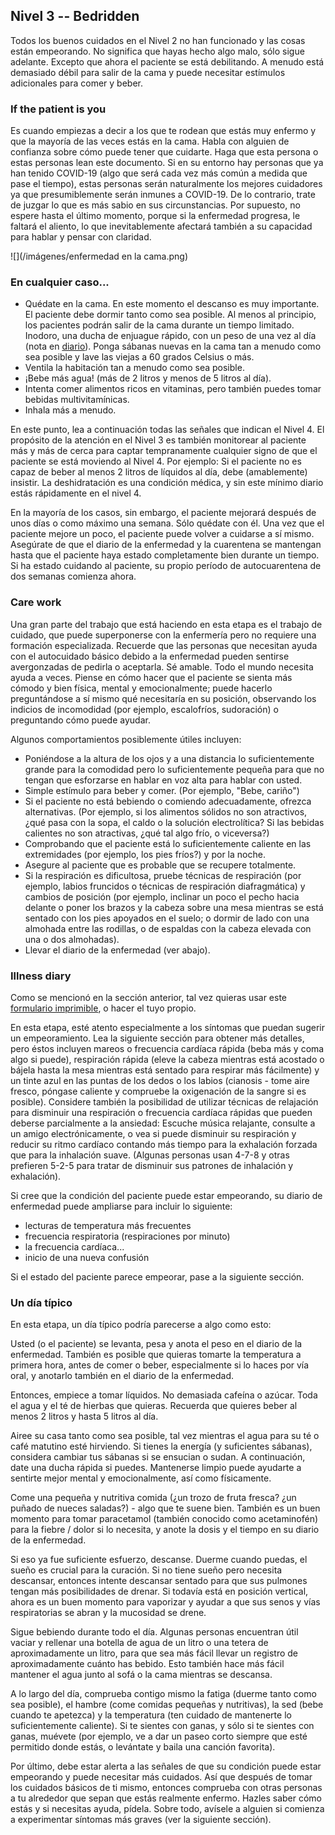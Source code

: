 ## Nivel 3 -- Bedridden

Todos los buenos cuidados en el Nivel 2 no han funcionado y las cosas están empeorando. No significa que hayas hecho algo malo, sólo sigue adelante. Excepto que ahora el paciente se está debilitando. A menudo está demasiado débil para salir de la cama y puede necesitar estímulos adicionales para comer y beber. 

### If the patient is you

Es cuando empiezas a decir a los que te rodean que estás muy enfermo y que la mayoría de las veces estás en la cama. Habla con alguien de confianza sobre cómo puede tener que cuidarte. Haga que esta persona o estas personas lean este documento. Si en su entorno hay personas que ya han tenido COVID-19 (algo que será cada vez más común a medida que pase el tiempo), estas personas serán naturalmente los mejores cuidadores ya que presumiblemente serán inmunes a COVID-19. De lo contrario, trate de juzgar lo que es más sabio en sus circunstancias. Por supuesto, no espere hasta el último momento, porque si la enfermedad progresa, le faltará el aliento, lo que inevitablemente afectará también a su capacidad para hablar y pensar con claridad.

![](/imágenes/enfermedad en la cama.png)

### En cualquier caso...

* Quédate en la cama. En este momento el descanso es muy importante. El paciente debe dormir tanto como sea posible. Al menos al principio, los pacientes podrán salir de la cama durante un tiempo limitado. Inodoro, una ducha de enjuague rápido, con un peso de una vez al día (nota en [diario](/images/covid-diary.pdf)). Ponga sábanas nuevas en la cama tan a menudo como sea posible y lave las viejas a 60 grados Celsius o más.
* Ventila la habitación tan a menudo como sea posible.
* ¡Bebe más agua! (más de 2 litros y menos de 5 litros al día).
* Intenta comer alimentos ricos en vitaminas, pero también puedes tomar bebidas multivitamínicas.
* Inhala más a menudo.

En este punto, lea a continuación todas las señales que indican el Nivel 4. El propósito de la atención en el Nivel 3 es también monitorear al paciente más y más de cerca para captar tempranamente cualquier signo de que el paciente se está moviendo al Nivel 4. Por ejemplo: Si el paciente no es capaz de beber al menos 2 litros de líquidos al día, debe (amablemente) insistir. La deshidratación es una condición médica, y sin este mínimo diario estás rápidamente en el nivel 4.

En la mayoría de los casos, sin embargo, el paciente mejorará después de unos días o como máximo una semana. Sólo quédate con él. Una vez que el paciente mejore un poco, el paciente puede volver a cuidarse a sí mismo. Asegúrate de que el diario de la enfermedad y la cuarentena se mantengan hasta que el paciente haya estado completamente bien durante un tiempo. Si ha estado cuidando al paciente, su propio período de autocuarentena de dos semanas comienza ahora.

### Care work

Una gran parte del trabajo que está haciendo en esta etapa es el trabajo de cuidado, que puede superponerse con la enfermería pero no requiere una formación especializada. Recuerde que las personas que necesitan ayuda con el autocuidado básico debido a la enfermedad pueden sentirse avergonzadas de pedirla o aceptarla. Sé amable. Todo el mundo necesita ayuda a veces. Piense en cómo hacer que el paciente se sienta más cómodo y bien física, mental y emocionalmente; puede hacerlo preguntándose a sí mismo qué necesitaría en su posición, observando los indicios de incomodidad (por ejemplo, escalofríos, sudoración) o preguntando cómo puede ayudar. 

Algunos comportamientos posiblemente útiles incluyen:
* Poniéndose a la altura de los ojos y a una distancia lo suficientemente grande para la comodidad pero lo suficientemente pequeña para que no tengan que esforzarse en hablar en voz alta para hablar con usted. 
* Simple estímulo para beber y comer. (Por ejemplo, "Bebe, cariño")
* Si el paciente no está bebiendo o comiendo adecuadamente, ofrezca alternativas. (Por ejemplo, si los alimentos sólidos no son atractivos, ¿qué pasa con la sopa, el caldo o la solución electrolítica? Si las bebidas calientes no son atractivas, ¿qué tal algo frío, o viceversa?) 
* Comprobando que el paciente está lo suficientemente caliente en las extremidades (por ejemplo, los pies fríos?) y por la noche. 
* Asegure al paciente que es probable que se recupere totalmente. 
* Si la respiración es dificultosa, pruebe técnicas de respiración (por ejemplo, labios fruncidos o técnicas de respiración diafragmática) y cambios de posición (por ejemplo, inclinar un poco el pecho hacia delante o poner los brazos y la cabeza sobre una mesa mientras se está sentado con los pies apoyados en el suelo; o dormir de lado con una almohada entre las rodillas, o de espaldas con la cabeza elevada con una o dos almohadas). 
* Llevar el diario de la enfermedad (ver abajo).


### Illness diary

Como se mencionó en la sección anterior, tal vez quieras usar este [formulario imprimible](/images/covid-diary.pdf), o hacer el tuyo propio. 

En esta etapa, esté atento especialmente a los síntomas que puedan sugerir un empeoramiento. Lea la siguiente sección para obtener más detalles, pero éstos incluyen mareos o frecuencia cardíaca rápida (beba más y coma algo si puede), respiración rápida (eleve la cabeza mientras está acostado o bájela hasta la mesa mientras está sentado para respirar más fácilmente) y un tinte azul en las puntas de los dedos o los labios (cianosis - tome aire fresco, póngase caliente y compruebe la oxigenación de la sangre si es posible). Considere también la posibilidad de utilizar técnicas de relajación para disminuir una respiración o frecuencia cardíaca rápidas que pueden deberse parcialmente a la ansiedad: Escuche música relajante, consulte a un amigo electrónicamente, o vea si puede disminuir su respiración y reducir su ritmo cardíaco contando más tiempo para la exhalación forzada que para la inhalación suave. (Algunas personas usan 4-7-8 y otras prefieren 5-2-5 para tratar de disminuir sus patrones de inhalación y exhalación).

Si cree que la condición del paciente puede estar empeorando, su diario de enfermedad puede ampliarse para incluir lo siguiente: 
- lecturas de temperatura más frecuentes
- frecuencia respiratoria (respiraciones por minuto)
- la frecuencia cardíaca...
- inicio de una nueva confusión

Si el estado del paciente parece empeorar, pase a la siguiente sección. 

### Un día típico

En esta etapa, un día típico podría parecerse a algo como esto: 

Usted (o el paciente) se levanta, pesa y anota el peso en el diario de la enfermedad. También es posible que quieras tomarte la temperatura a primera hora, antes de comer o beber, especialmente si lo haces por vía oral, y anotarlo también en el diario de la enfermedad. 

Entonces, empiece a tomar líquidos. No demasiada cafeína o azúcar. Toda el agua y el té de hierbas que quieras. Recuerda que quieres beber al menos 2 litros y hasta 5 litros al día. 

Airee su casa tanto como sea posible, tal vez mientras el agua para su té o café matutino esté hirviendo.  Si tienes la energía (y suficientes sábanas), considera cambiar tus sábanas si se ensucian o sudan. A continuación, date una ducha rápida si puedes. Mantenerse limpio puede ayudarte a sentirte mejor mental y emocionalmente, así como físicamente. 

Come una pequeña y nutritiva comida (¿un trozo de fruta fresca? ¿un puñado de nueces saladas?) - algo que te suene bien. También es un buen momento para tomar paracetamol (también conocido como acetaminofén) para la fiebre / dolor si lo necesita, y anote la dosis y el tiempo en su diario de la enfermedad. 

Si eso ya fue suficiente esfuerzo, descanse. Duerme cuando puedas, el sueño es crucial para la curación. Si no tiene sueño pero necesita descansar, entonces intente descansar sentado para que sus pulmones tengan más posibilidades de drenar. Si todavía está en posición vertical, ahora es un buen momento para vaporizar y ayudar a que sus senos y vías respiratorias se abran y la mucosidad se drene. 

Sigue bebiendo durante todo el día. Algunas personas encuentran útil vaciar y rellenar una botella de agua de un litro o una tetera de aproximadamente un litro, para que sea más fácil llevar un registro de aproximadamente cuánto has bebido. Esto también hace más fácil mantener el agua junto al sofá o la cama mientras se descansa. 

A lo largo del día, comprueba contigo mismo la fatiga (duerme tanto como sea posible), el hambre (come comidas pequeñas y nutritivas), la sed (bebe cuando te apetezca) y la temperatura (ten cuidado de mantenerte lo suficientemente caliente). Si te sientes con ganas, y sólo si te sientes con ganas, muévete (por ejemplo, ve a dar un paseo corto siempre que esté permitido donde estás, o levántate y baila una canción favorita). 

Por último, debe estar alerta a las señales de que su condición puede estar empeorando y puede necesitar más cuidados. Así que después de tomar los cuidados básicos de ti mismo, entonces comprueba con otras personas a tu alrededor que sepan que estás realmente enfermo. Hazles saber cómo estás y si necesitas ayuda, pídela. Sobre todo, avísele a alguien si comienza a experimentar síntomas más graves (ver la siguiente sección). 